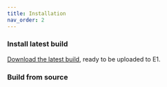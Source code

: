 ```yaml
---
title: Installation
nav_order: 2
---
```


### Install latest build

[Download the latest build](http://127.0.0.1:4000), ready to be uploaded to E1.

### Build from source

